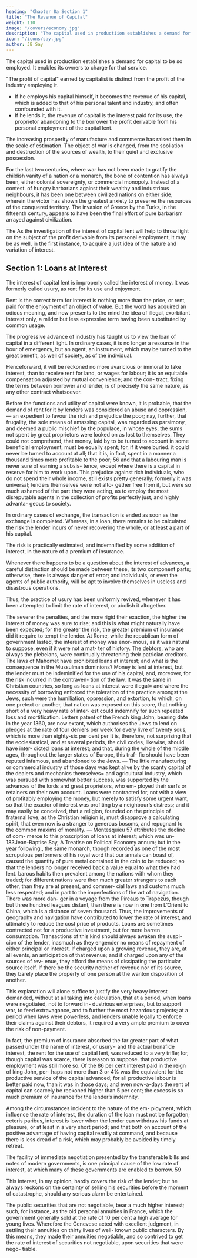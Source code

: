 ```yaml
---
heading: "Chapter 8a Section 1"
title: "The Revenue of Capital"
weight: 110
image: "/covers/economy.jpg"
description: "The capital used in productiion establishes a demand for capital to be so employed. It enables its owners to charge for that service"
icon: "/icons/say.jpg"
author: JB Say
---
```



The capital used in productiion establishes a demand for capital to be so employed. It enables its owners to charge for that service.

"The profit of capital" earned by capitalist is distinct from the profit of the industry employing it. 
- If he employs his capital himself, it becomes the revenue of his capital, which is added to that of his personal talent and industry, and often confounded with it.
- If he lends it, the revenue of capital is the interest paid for its use, the proprietor abandoning to the borrower the profit derivable from his personal employment of the capital lent.

The increasing prosperity of manufacture and commerce has raised them in the scale of estimation. The object of war is
changed, from the spoliation and destruction of the sources of wealth, to their quiet and exclusive possession. 

For the last two centuries, where war has not been made to gratify the childish vanity of a nation or a monarch, the bone of contention has always been, either colonial sovereignty, or commercial monopoly. Instead of a contest. of hungry barbarians against their wealthy and industrious neighbours, it has been one between civilized nations on either side; wherein the victor has shown the greatest anxiety to preserve the resources of the conquered territory. The invasion of Greece by the Turks, in the fifteenth century, appears to have been the final effort of pure barbarism arrayed against civilization. 

The As the investigation of the interest of capital lent will help to throw light on the subject of the profit derivable from its personal employment, it may be as well, in the first instance, to acquire a just idea of the nature and variation of interest.


## Section 1: Loans at Interest
<!-- doubtedly one cause, although, indeed, it was one amongst
many. -->

The interest of capital lent is improperly called the interest of money. It was formerly called usury, as rent for its use and enjoyment. 

Rent is the correct term for interest is nothing more than the price, or rent, paid for the enjoyment of an object of value. But the word has acquired an odious meaning, and now presents to the mind the idea of illegal, exorbitant interest only, a milder but less expressive term having been substituted by common usage.

The progressive advance of industry has taught us to view the loan of capital in a different light. In ordinary cases, it is no longer a resource in the hour of emergency, but an agent, an instrument, which may be turned to the great benefit, as well of society, as of the individual. 

Henceforward, it will be reckoned no more avaricious or immoral to take interest, than to receive rent for land, or wages for labour; it is an equitable compensation adjusted by mutual convenience; and the con-
tract, fixing the terms between borrower and lender, is of precisely the same nature, as any other contract whatsoever. 

Before the functions and utility of capital were known, it is probable, that the demand of rent for it by lenders was considered an abuse and oppression, — an expedient to favour the rich and prejudice the poor; nay, further, that frugality, the sole means of amassing capital, was regarded as parsimony, and deemed a public mischief by the populace, in whose eyes, the sums not spent by great proprietors were looked on as lost to themselves. They could not comprehend, that money, laid by to be turned to account in some beneficial employment, must be equally spent; for, if it were buried. it could never be turned to account at all; that it is, in fact, spent in a manner a thousand times more profitable to the poor; 56 and that a labouring man is never sure of earning a subsis-
tence, except where there is a capital in reserve for him to
work upon. This prejudice against rich individuals, who do
not spend their whole income, still exists pretty generally;
formerly it was universal; lenders themselves were not alto-
gether free from it, but were so much ashamed of the part
they were acting, as to employ the most disreputable agents
in the collection of profits perfectly just, and highly advanta-
geous to society.

In ordinary cases of exchange, the transaction is ended as soon as the exchange is completed. Whereas, in a loan, there remains to be calculated the risk the lender incurs of never recovering the whole, or at least a part of his capital. 

The risk is practically estimated, and indemnified by some addition of interest, in the nature of a premium of insurance. 

Whenever there happens to be a question about the interest of advances, a careful distinction should be made between these, its two component parts; otherwise, there is always danger of error; and individuals, or even the agents of public authority, will be apt to involve themselves in useless and disastrous operations.

Thus, the practice of usury has been uniformly revived, whenever it has been attempted to limit the rate of interest, or abolish it altogether. 

The severer the penalties, and the more rigid their exaction, the higher the interest of money was sure to
rise; and this is what might naturally have been expected; for
the greater the risk, the greater premium of insurance did it
require to tempt the lender. At Rome, while the republican
form of government lasted, the interest of money was enor-
mous, as it was natural to suppose, even if it were not a mat-
ter of history. The debtors, who are always the plebeians, were
continually threatening their patrician creditors. The laws of
Mahomet have prohibited loans at interest; and what is the
consequence in the Mussulman dominions? Money is lent at
interest, but the lender must be indeminified for the use of his
capital, and, moreover, for the risk incurred in the contraven-
tion of the law. It was the same in Christian countries, so long
as loans at interest were illegal= and where the necessity of
borrowing enforced the toleration of the practice amongst the
Jews, such were the humiliation, oppression, and extortion,
to which, on one pretext or another, that nation was exposed
on this score, that nothing short of a very heavy rate of inter-
est could indemnify for such repeated loss and mortification.
Letters patent of the French king John, bearing date in the
year 1360, are now extant, which authorises the Jews to lend
on pledges at the rate of four deniers per week for every livre
of twenty sous, which is more than eighty-six per cent per
It is, therefore, not surprising that the ecclesiastical, and at
several periods, the civil codes, likewise, should have inter-
dicted loans at interest; and that, during the whole of the
middle ages, throughout the larger states of Europe, this traf-
fic should have been reputed infamous, and abandoned to the
Jews. — The little manufacturing or commercial industry of
those days was kept alive by the scanty capital of the dealers
and mechanics themselves= and agricultural industry, which
was pursued with somewhat better success, was supported
by the advances of the lords and great proprietors, who em-
ployed their serfs or retainers on their own account. Loans
were contracted for, not with a view of profitably employing
the money, but merely to satisfy some urgent want, so that the
exactor of interest was profiting by a neighbour’s distress;
and it may easily be conceived, that a religion, founded on
the principle of fraternal love, as the Christian religion is,
must disapprove a calculating spirit, that even now is a stranger
to generous bosoms, and repugnant to the common maxims
of morality. — Montesquieu 57 attributes the decline of com-
merce to this proscription of loans at interest; which was un-
183Jean-Baptise Say, A Treatise on Political Economy
annum; but in the year following,, the same monarch, though
recorded as one of the most scrupulous performers of his royal
word that our annals can boast of, caused the quantity of pure
metal contained in the coin to be reduced; so that the lenders
no longer received back a value equal to what they had lent.
barous habits then prevalent among the nations with whom
they traded; for different nations were then much greater
strangers to each other, than they are at present, and commer-
cial laws and customs much less respected; and in part to the
imperfections of the art of navigation. There was more dan-
ger in a voyage from the Pireaus to Trapezus, though but three
hundred leagues distant, than there is now in one from L’Orient
to China, which is a distance of seven thousand. Thus, the
improvements of geography and navigation have contributed
to lower the rate of interest, and ultimately to reduce the cost
price of products. Loans are sometimes contracted not for a
productive investment, but for mere barren consumption.
Transactions of this kind should always awaken the suspi-
cion of the lender, inasmuch as they engender no means of
repayment of either principal or interest. If charged upon a
growing revenue, they are, at all events, an anticipation of
that revenue; and if charged upon any of the sources of rev-
enue, they afford the means of dissipating the particular source
itself. If there be the security neither of revenue nor of its
source, they barely place the property of one person at the
wanton disposition of another.

This explanation will alone suffice to justify the very heavy interest demanded, without at all taking into calculation, that at a period, when loans were negotiated, not to forward in-
dustrious enterprises, but to support war, to feed extravagance,
and to further the most hazardous projects; at a period when
laws were powerless, and lenders unable legally to enforce
their claims against their debtors, it required a very ample
premium to cover the risk of non-payment. 

In fact, the premium of insurance absorbed the far greater part of what passed under the name of interest, or usury= and the actual bonafide interest, the rent for the use of capital lent, was reduced to a
very trifle; for, though capital was scarce, there is reason to
suppose. that productive employment was still more so. Of
the 86 per cent interest paid in the reign of king John, per-
haps not more than 3 or 4% was the equivalent for the productive service of the capital advanced; for all productive
labour is better paid now, than it was in those days; and even
now-a-days the rent of capital can scarcely be reckoned higher
than 5 per cent; the excess is so much premium of insurance
for the lender’s indemnity.

Among the circumstances incident to the nature of the em-
ployment, which influence the rate of interest, the duration of
the loan must not be forgotten; ceteris paribus, interest is
lower when the lender can withdraw his funds at pleasure, or
at least in a very short period; and that both on account of the
positive advantage of having capital readily at command, and
because there is less dread of a risk, which may probably be
avoided by timely retreat. 

The facility of immediate negotiation presented by the transferable bills and notes of modern governments, is one principal cause of the low rate of interest, at which many of these governments are enabled to borrow. 59 

This interest, in my opinion, hardly covers the risk of the lender; but he always reckons on the certainty of selling
his securities before the moment of catastrophe, should any
serious alarm be entertained. 

The public securities that are not negotiable, bear a much higher interest; such, for instance,
as the old personal annuities in France, which the government generally sold at the rate of 10 per cent a high average
for young lives. Wherefore the Genevese acted with excellent judgment, in settling their annuities on thirty lives of well-
known public characters. By this means, they made their annuities negotiable, and so contrived to get the rate of interest
of securities not negotiable, upon securities that were nego-
tiable.
